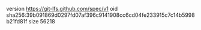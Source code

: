 version https://git-lfs.github.com/spec/v1
oid sha256:39b091869d0297fd07af396c9141908cc6cd04fe233915c7c14b5998b21fd81f
size 56218

